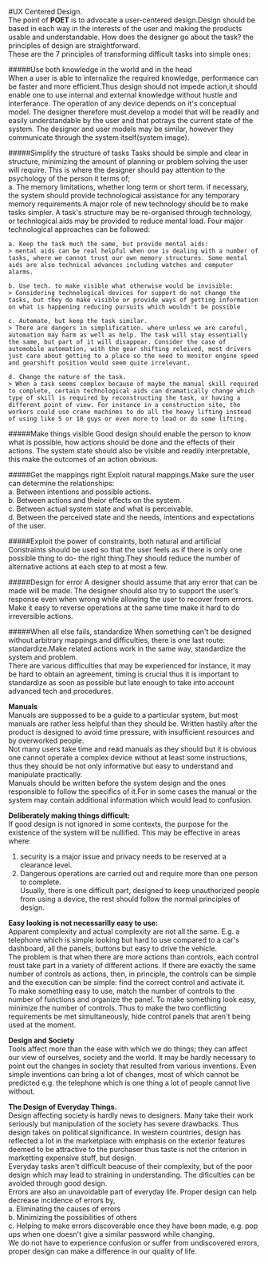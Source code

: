 #UX Centered Design.  
The point of **POET** is to advocate a user-centered design.Design should be based in each way in the interests of the user and making the products usable and understandable.
How does the designer go about the task? the principles of design are straightforward.  
These are the 7 principles of transforming difficult tasks into simple ones: 

  #####Use both knowledge in the world and in the head  
When a user is able to internalize the required knowledge, performance can be faster and more efficient.Thus design should not impede action,it should enable  one to use internal and external knowledge without hustle and interferance.  The operation of any device depends on it's conceptual model. The designer therefore must develop a model that will be readily and easily understandable by the user and that potrays the current state of the system. The designer and user models may be similar, however they communicate through the system itself(system image).

  #####Simplify the structure of tasks 
  Tasks should be simple and clear in structure, minimizing the amount of planning or problem solving the user will require. This is where the designer should pay attention to the psychology of the person it terms of;  
    a. The memory limitations, whether long term or short term. if necessary, the system should provide technological assistance for any temporary memory requirements.A major role of new technology should be to make tasks simpler. A task's structure may be re-organised through technology, or technlogical aids may be provided to reduce mental load. Four major technological approaches can be followed:

    a. Keep the task much the same, but provide mental aids:  
    > mental aids can be real helpful when one is dealing with a number of tasks, where we cannot trust our own memory structures. Some mental aids are also technical advances including watches and computer alarms.  
    
    b. Use tech. to make visible what otherwise would be invisible:  
    > Considering technological devices for support do not change the tasks, but they do make visible or provide ways of getting information on what is happening reducing pursuits which wouldn't be possible
    
    c. Automate, but keep the task similar.  
    > There are dangers in simplification. where unless we are careful, automation may harm as well as help. The task will stay essentially the same, but part of it will disappear. Consider the case of automobile automation, with the gear shifting releived, most drivers just care about getting to a place so the need to monitor engine speed and gearshift position would seem quite irrelevant.
    
    d. Change the nature of the task.  
    > When a task seems complex because of maybe the manual skill required to complete, certain technological aids can dramatically change which type of skill is required by reconstructing the task, or having a different point of view. For instance in a construction site, the workers could use crane machines to do all the heavy lifting instead of using like 5 or 10 guys or even more to load or do some lifting.
    
    
   #####Make things visible
 Good design should enable the person to know what is possible, how actions should be done and the effects of their actions. The system state should also be visible and readily interpretable, this make the outcomes of an action obvious.
 
  #####Get the mappings right
Exploit natural mappings.Make sure the user can determine the relationships:    
a. Between intentions and possible actions.  
b. Between actions and theior effects on the system.  
c. Between actual system state and what is perceivable.  
d. Between the perceived state and the needs, intentions and expectations of the user.

  #####Exploit the power of constraints, both natural and artificial
Constraints should be used so that the user feels as if there is only one possible thing to do- the right thing.They should reduce the number of alternative actions at each step to at most a few.    

 #####Design for error
A designer should assume that any error that can be made will be made. The designer should also try to support the user's response even when wrong while allowing the user to recover from errors. Make it easy to reverse operations at the same time make it hard to do irreversible actions.

  #####When all else fails, standardize
When something can't be designed without arbitrary mappings and difficulties, there is one last route: standardize.Make related actions work in the same way, standardize the system and problem.  
There are various difficulties that may be experienced for instance, it may be hard to obtain an agreement, timing is crucial thus it is important to standardize as soon as possible but late enough to take into account advanced tech and procedures.  

**Manuals**  
Manuals are suppossed to be a guide to a particular system, but most manuals are rather less helpful than they should be. Written hastily after the product is designed to avoid time pressure, with insufficient resources and by overworked people.  
Not many users take time and read manuals as they should but it is obvious one cannot operate a complex device without at least some instructions, thus they should be not only informative but easy to understand and manipulate practically.  
Manuals should be written before the system design and the ones responsible to follow the specifics of it.For in some cases the manual or the system may contain additional information which would lead to confusion.  

**Deliberately making things difficult:**  
If good design is not ignored in some contexts, the purpose for the existence of the system will be nullified. This may be effective in areas where:  
1. security is a major issue and privacy needs to be reserved at a clearance level.  
2. Dangerous operations are carried out and require more than one person to complete.  
Usually, there is one difficult part, designed to keep unauthorized people from using a device, the rest should follow the normal principles of design.   

**Easy looking is not necessarilly easy to use:**  
Apparent complexity and actual complexity are not all the same. E.g. a telephone which is simple looking but hard to use compared to a car's dashboard, all the panels, buttons but easy to drive the vehicle.  
The problem is that when there are more actions than controls, each control must take part in a variety of different actions. If there are exactly the same number of controls as actions, then, in principle, the
controls can be simple and the execution can be simple: find the correct control and activate it.  
To make something easy to use, match the number of controls to the number of functions and organize the panel. To make something look easy, minimize the number of controls. Thus to make the two conflicting requirements be met simultaneously, hide control panels that aren't being used at the moment.  

**Design and Society**  
Tools affect more than the ease with which we do things; they can affect our view of ourselves, society and the world. It may be hardly necessary to point out the changes in society that resulted from various inventions. Even simple inventions can bring a lot of changes, most of which cannot be predicted e.g. the telephone which is one thing a lot of people cannot live without.  

**The Design of Everyday Things.**  
Design affecting society is hardly news to designers. Many take their work seriously but manipulation of the society has severe drawbacks. Thus design takes on political significance. In western countries, design has reflected a lot in the marketplace with emphasis on the exterior features deemed to be attractive to the purchaser thus taste is not the criterion in marketting expensive stuff, but design.  
Everyday tasks aren't difficult beacuse of their complexity, but of the poor design which may lead to straining in understanding. The dificulties can be avoided through good design.  
Errors are also an unavoidable part of everyday life. Proper design can help decrease incidence of errors by,  
a. Eliminating the causes of errors  
b. Minimizing the possibilities of others  
c. Helping to make errors discoverable once they have been made, e.g. pop ups when one doesn't give a similar password while changing.  
We do not have to experience confusion or suffer from undiscovered errors, proper design can make a difference in our quality of life.